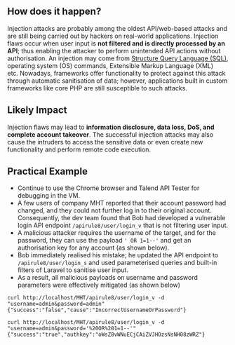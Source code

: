 ## **How does it happen?**

Injection attacks are probably among the oldest API/web-based attacks and are still being carried out by hackers on real-world applications. Injection flaws occur when user input is **not filtered and is directly processed by an API**; thus enabling the attacker to perform unintended API actions without authorisation. An injection may come from [Structure Query Language (SQL)](https://tryhackme.com/room/sqlinjectionlm), operating system (OS) commands, Extensible Markup Language (XML) etc. Nowadays, frameworks offer functionality to protect against this attack through automatic sanitisation of data; however, applications built in custom frameworks like core PHP are still susceptible to such attacks. 


## **Likely Impact** 

Injection flaws may lead to **information disclosure, data loss, DoS, and complete account takeover**. The successful injection attacks may also cause the intruders to access the sensitive data or even create new functionality and perform remote code execution. 

## Practical Example  

-   Continue to use the Chrome browser and Talend API Tester for debugging in the VM.  
-   A few users of company MHT reported that their account password had changed, and they could not further log in to their original account. Consequently, the dev team found that Bob had developed a vulnerable login API endpoint `/apirule8/user/login_v` that is not filtering user input.  
-   A malicious attacker requires the username of the target, and for the password, they can use the payload `' OR 1=1--'` and get an authorisation key for any account (as shown below).
-   Bob immediately realised his mistake; he updated the API endpoint to `/apirule8/user/login_s` and used parameterised queries and built-in filters of Laravel to sanitise user input.
-   As a result, all malicious payloads on username and password parameters were effectively mitigated (as shown below)

```
curl http://localhost/MHT/apirule8/user/login_v -d "username=admin&password=admin"
{"success":"false","cause":"IncorrectUsernameOrPassword"}
```

```
curl http://localhost/MHT/apirule8/user/login_v -d "username=admin&password='%20OR%201=1--'"
{"success":"true","authkey":"oWsZ8vWNuECjCAiZVJHOzsNsNH08zWRZ"}
```